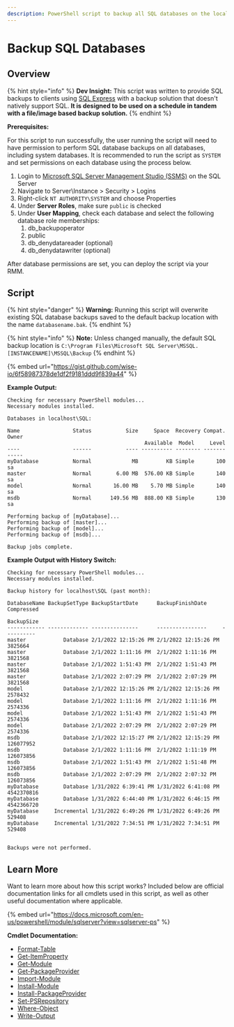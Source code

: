 ```yaml
---
description: PowerShell script to backup all SQL databases on the local machine.
---
```


# Backup SQL Databases

## Overview

{% hint style="info" %}
**Dev Insight:** This script was written to provide SQL backups to clients using [SQL Express](https://www.microsoft.com/en-us/sql-server/sql-server-downloads) with a backup solution that doesn't natively support SQL. **It is designed to be used on a schedule in tandem with a file/image based backup solution.**
{% endhint %}

**Prerequisites:**&#x20;

For this script to run successfully, the user running the script will need to have permission to perform SQL database backups on all databases, including system databases. It is recommended to run the script as `SYSTEM` and set permissions on each database using the process below.

1. Login to [Microsoft SQL Server Management Studio (SSMS)](https://docs.microsoft.com/en-us/sql/ssms/sql-server-management-studio-ssms?view=sql-server-ver15) on the SQL Server
2. Navigate to Server\Instance > Security > Logins
3. Right-click `NT AUTHORITY\SYSTEM` and choose Properties
4. Under **Server Roles**, make sure `public` is checked
5. Under **User Mapping**, check each database and select the following database role memberships:
   1. db\_backupoperator
   2. public
   3. db\_denydatareader (optional)
   4. db\_denydatawriter (optional)

After database permissions are set, you can deploy the script via your RMM.

## Script

{% hint style="danger" %}
**Warning:** Running this script will overwrite existing SQL database backups saved to the default backup location with the name `databasename.bak`.
{% endhint %}

{% hint style="info" %}
**Note:** Unless changed manually, the default SQL backup location is `C:\Program Files\Microsoft SQL Server\MSSQL.[INSTANCENAME]\MSSQL\Backup`&#x20;
{% endhint %}

{% embed url="https://gist.github.com/wise-io/6f58987378de1df2f9181ddd9f839a44" %}

**Example Output:**

```
Checking for necessary PowerShell modules...
Necessary modules installed.

Databases in localhost\SQL:

Name                 Status           Size     Space  Recovery Compat. Owner   
                                            Available  Model     Level         
----                 ------           ---- ---------- -------- ------- -----   
myDatabase           Normal             MB         KB Simple       100 sa  
master               Normal        6.00 MB  576.00 KB Simple       140 sa      
model                Normal       16.00 MB    5.70 MB Simple       140 sa      
msdb                 Normal      149.56 MB  888.00 KB Simple       130 sa      

Performing backup of [myDatabase]...
Performing backup of [master]...
Performing backup of [model]...
Performing backup of [msdb]...

Backup jobs complete.
```

**Example Output with History Switch:**

```
Checking for necessary PowerShell modules...
Necessary modules installed.

Backup history for localhost\SQL (past month):

DatabaseName BackupSetType BackupStartDate      BackupFinishDate     Compressed
                                                                     BackupSize
------------ ------------- ---------------      ----------------     ----------
master            Database 2/1/2022 12:15:26 PM 2/1/2022 12:15:26 PM    3825664
master            Database 2/1/2022 1:11:16 PM  2/1/2022 1:11:16 PM     3821568
master            Database 2/1/2022 1:51:43 PM  2/1/2022 1:51:43 PM     3821568
master            Database 2/1/2022 2:07:29 PM  2/1/2022 2:07:29 PM     3821568
model             Database 2/1/2022 12:15:26 PM 2/1/2022 12:15:26 PM    2578432
model             Database 2/1/2022 1:11:16 PM  2/1/2022 1:11:16 PM     2574336
model             Database 2/1/2022 1:51:43 PM  2/1/2022 1:51:43 PM     2574336
model             Database 2/1/2022 2:07:29 PM  2/1/2022 2:07:29 PM     2574336
msdb              Database 2/1/2022 12:15:27 PM 2/1/2022 12:15:29 PM  126077952
msdb              Database 2/1/2022 1:11:16 PM  2/1/2022 1:11:19 PM   126073856
msdb              Database 2/1/2022 1:51:43 PM  2/1/2022 1:51:48 PM   126073856
msdb              Database 2/1/2022 2:07:29 PM  2/1/2022 2:07:32 PM   126073856
myDatabase        Database 1/31/2022 6:39:41 PM 1/31/2022 6:41:08 PM 4542370816
myDatabase        Database 1/31/2022 6:44:40 PM 1/31/2022 6:46:15 PM 4542366720
myDatabase     Incremental 1/31/2022 6:49:26 PM 1/31/2022 6:49:26 PM     529408
myDatabase     Incremental 1/31/2022 7:34:51 PM 1/31/2022 7:34:51 PM     529408


Backups were not performed.
```

## Learn More

Want to learn more about how this script works? Included below are official documentation links for all cmdlets used in this script, as well as other useful documentation where applicable.

{% embed url="https://docs.microsoft.com/en-us/powershell/module/sqlserver?view=sqlserver-ps" %}

**Cmdlet Documentation:**

* [Format-Table](https://docs.microsoft.com/en-us/powershell/module/microsoft.powershell.utility/format-table?view=powershell-7.2)
* [Get-ItemProperty](https://docs.microsoft.com/en-us/powershell/module/microsoft.powershell.management/get-itemproperty?view=powershell-7.2)
* [Get-Module](https://docs.microsoft.com/en-us/powershell/module/microsoft.powershell.core/get-module?view=powershell-7.2)
* [Get-PackageProvider](https://docs.microsoft.com/en-us/powershell/module/packagemanagement/get-packageprovider?view=powershell-7.2)
* [Import-Module](https://docs.microsoft.com/en-us/powershell/module/microsoft.powershell.core/import-module?view=powershell-7.2)
* [Install-Module](https://docs.microsoft.com/en-us/powershell/module/powershellget/install-module?view=powershell-7.2)
* [Install-PackageProvider](https://docs.microsoft.com/en-us/powershell/module/packagemanagement/install-packageprovider?view=powershell-7.2)
* [Set-PSRepository](https://docs.microsoft.com/en-us/powershell/module/powershellget/set-psrepository?view=powershell-7.2)
* [Where-Object](https://docs.microsoft.com/en-us/powershell/module/microsoft.powershell.core/where-object?view=powershell-7.2)
* [Write-Output](https://docs.microsoft.com/en-us/powershell/module/microsoft.powershell.utility/write-output?view=powershell-7.2)
